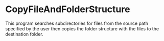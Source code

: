# CopyFileAndFolderStructure
This program searches subdirectories for files from the source path specified by the user then copies the folder structure with the files to the destination folder.

